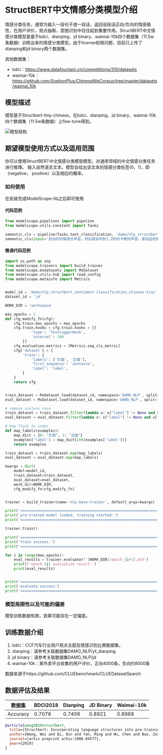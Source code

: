 
# StructBERT中文情感分类模型介绍

情感分类任务，通常为输入一段句子或一段话，返回该段话正向/负向的情感极性，在用户评价，观点抽取，意图识别中往往起到重要作用。StructBERT中文情感分类模型是基于bdci、dianping、jd binary、waimai-10k四个数据集（11.5w条数据）训练出来的情感分类模型。由于license权限问题，目前只上传了dianping和jd binary两个数据集。

其他数据集：
- bdci：https://www.datafountain.cn/competitions/310/datasets
- waimai-10k：https://github.com/SophonPlus/ChineseNlpCorpus/tree/master/datasets/waimai_10k


## 模型描述

模型基于Structbert-tiny-chinese，在bdci、dianping、jd binary、waimai-10k四个数据集（11.5w条数据）上fine-tune得到。

![模型结构](model.jpg)

## 期望模型使用方式以及适用范围

你可以使用StructBERT中文情感分类模型模型，对通用领域的中文情感分类任务进行推理。
输入自然语言文本，模型会给出该文本的情感分类标签(0，1)，即（negative， positive）以及相应的概率。


### 如何使用
在安装完成ModelScope-lib之后即可使用

#### 代码范例
```python
from modelscope.pipelines import pipeline
from modelscope.utils.constant import Tasks

semantic_cls = pipeline(Tasks.text_classification, 'damo/nlp_structbert_sentiment-classification_chinese-tiny')
semantic_cls(input='启动的时候很大声音，然后就会听到1.2秒的卡察的声音，类似齿轮摩擦的声音')
```

#### 微调代码范例
```python
import os.path as osp
from modelscope.trainers import build_trainer
from modelscope.msdatasets import MsDataset
from modelscope.utils.hub import read_config
from modelscope.metainfo import Metrics


model_id = 'damo/nlp_structbert_sentiment-classification_chinese-tiny'
dataset_id = 'jd'

WORK_DIR = 'workspace'

max_epochs = 2
def cfg_modify_fn(cfg):
    cfg.train.max_epochs = max_epochs
    cfg.train.hooks = cfg.train.hooks = [{
            'type': 'TextLoggerHook',
            'interval': 100
        }]
    cfg.evaluation.metrics = [Metrics.seq_cls_metric]
    cfg['dataset'] = {
        'train': {
            'labels': ['负面', '正面'],
            'first_sequence': 'sentence',
            'label': 'label',
        }
    }
    return cfg


train_dataset = MsDataset.load(dataset_id, namespace='DAMO_NLP', split='train').to_hf_dataset()
eval_dataset = MsDataset.load(dataset_id, namespace='DAMO_NLP', split='validation').to_hf_dataset()

# remove useless case
train_dataset = train_dataset.filter(lambda x: x["label"] != None and x["sentence"] != None)
eval_dataset = eval_dataset.filter(lambda x: x["label"] != None and x["sentence"] != None)

# map float to index
def map_labels(examples):
    map_dict = {0: "负面", 1: "正面"}
    examples['label'] = map_dict[int(examples['label'])]
    return examples

train_dataset = train_dataset.map(map_labels)
eval_dataset = eval_dataset.map(map_labels)

kwargs = dict(
    model=model_id,
    train_dataset=train_dataset,
    eval_dataset=eval_dataset,
    work_dir=WORK_DIR,
    cfg_modify_fn=cfg_modify_fn)


trainer = build_trainer(name='nlp-base-trainer', default_args=kwargs)

print('===============================================================')
print('pre-trained model loaded, training started:')
print('===============================================================')

trainer.train()

print('===============================================================')
print('train success.')
print('===============================================================')

for i in range(max_epochs):
    eval_results = trainer.evaluate(f'{WORK_DIR}/epoch_{i+1}.pth')
    print(f'epoch {i} evaluation result:')
    print(eval_results)


print('===============================================================')
print('evaluate success')
print('===============================================================')
```

### 模型局限性以及可能的偏差
模型训练数据有限，效果可能存在一定偏差。

## 训练数据介绍

1. bdci：CCF汽车行业用户观点主题及情感识别比赛数据集。
2. dianping：请参考关联数据集DAMO_NLP/yf_dianping
3. jd binary：请参考关联数据集DAMO_NLP/jd
4. waimai-10k：某外卖平台收集的用户评价，正向4000条，负向约8000条

数据来源于https://github.com/CLUEbenchmark/CLUEDatasetSearch



## 数据评估及结果

| 数据集   | BDCI2018 | Dianping | JD Binary | Waimai-10k |
| -------- | -------- | -------- | --------- | ---------- |
| Accuracy | 0.7076    | 0.7406    | 0.8921     | 0.8968      |


```bib
@article{wang2019structbert,
  title={Structbert: Incorporating language structures into pre-training for deep language understanding},
  author={Wang, Wei and Bi, Bin and Yan, Ming and Wu, Chen and Bao, Zuyi and Xia, Jiangnan and Peng, Liwei and Si, Luo},
  journal={arXiv preprint arXiv:1908.04577},
  year={2019}
}
```
